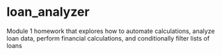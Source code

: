 # loan_analyzer
Module 1 homework that explores how to automate calculations,  analyze loan data,  perform financial calculations,  and conditionally filter lists of loans
